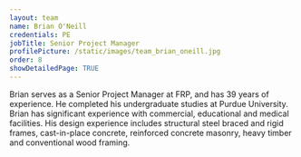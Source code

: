```yaml
---
layout: team
name: Brian O'Neill
credentials: PE
jobTitle: Senior Project Manager
profilePicture: /static/images/team_brian_oneill.jpg
order: 8
showDetailedPage: TRUE
---
```

Brian serves as a Senior Project Manager at FRP, and has 39 years of experience.  He completed his undergraduate studies at Purdue University.  Brian has significant experience with commercial, educational and medical facilities.  His design experience includes structural steel braced and rigid frames, cast-in-place concrete, reinforced concrete masonry, heavy timber and conventional wood framing.
